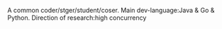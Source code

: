 A common coder/stger/student/coser.
Main dev-language:Java & Go & Python.
Direction of research:high concurrency
